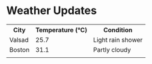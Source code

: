 # Weather Updates

<!-- WEATHER-UPDATE-START -->
<table><tr><th>City</th><th>Temperature (°C)</th><th>Condition</th></tr><tr><td>Valsad</td><td>25.7</td><td>Light rain shower</td></tr><tr><td>Boston</td><td>31.1</td><td>Partly cloudy</td></tr><tr><td></td><td></td><td></td></tr></table>
<!-- WEATHER-UPDATE-END -->
